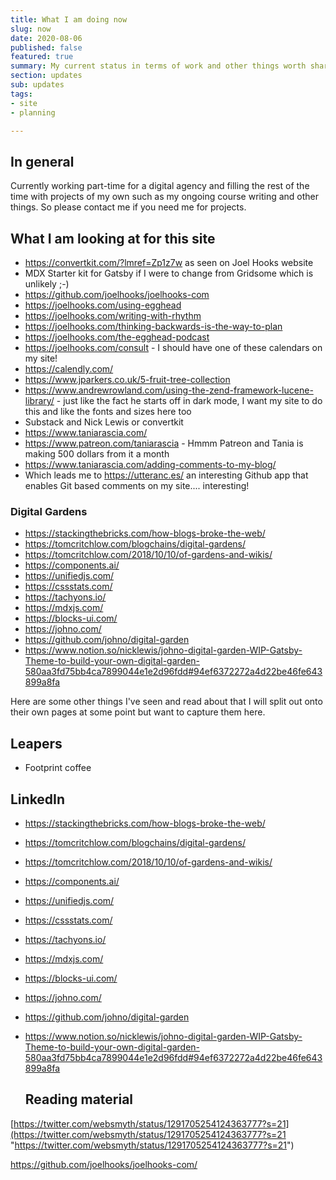 ```yaml
---
title: What I am doing now
slug: now
date: 2020-08-06
published: false
featured: true
summary: My current status in terms of work and other things worth sharing ;-)
section: updates
sub: updates
tags:
- site
- planning

---
```

## In general

Currently working part-time for a digital agency and filling the rest of the time with projects of my own such as my ongoing course writing and other things. So please contact me if you need me for projects.

## What I am looking at for this site

* https://convertkit.com/?lmref=Zp1z7w as seen on Joel Hooks website
* MDX Starter kit for Gatsby if I were to change from Gridsome which is unlikely ;-)
* https://github.com/joelhooks/joelhooks-com
* https://joelhooks.com/using-egghead
* https://joelhooks.com/writing-with-rhythm
* https://joelhooks.com/thinking-backwards-is-the-way-to-plan
* https://joelhooks.com/the-egghead-podcast
* https://joelhooks.com/consult - I should have one of these calendars on my site!
* https://calendly.com/
* https://www.jparkers.co.uk/5-fruit-tree-collection
* https://www.andrewrowland.com/using-the-zend-framework-lucene-library/ - just like the fact he starts off in dark mode, I want my site to do this and like the fonts and sizes here too
* Substack and Nick Lewis or convertkit
* https://www.taniarascia.com/
* https://www.patreon.com/taniarascia - Hmmm Patreon and Tania is making 500 dollars from it a month
* https://www.taniarascia.com/adding-comments-to-my-blog/
* Which leads me to https://utteranc.es/ an interesting Github app that enables Git based comments on my site.... interesting!

### Digital Gardens
- https://stackingthebricks.com/how-blogs-broke-the-web/
- https://tomcritchlow.com/blogchains/digital-gardens/
- https://tomcritchlow.com/2018/10/10/of-gardens-and-wikis/
- https://components.ai/
- https://unifiedjs.com/
- https://cssstats.com/
- https://tachyons.io/
- https://mdxjs.com/
- https://blocks-ui.com/
- https://johno.com/
- https://github.com/johno/digital-garden
- https://www.notion.so/nicklewis/johno-digital-garden-WIP-Gatsby-Theme-to-build-your-own-digital-garden-580aa3fd75bb4ca7899044e1e2d96fdd#94ef6372272a4d22be46fe643899a8fa

Here are some other things I've seen and read about that I will split out onto their own pages at some point but want to capture them here.

## Leapers
- Footprint coffee
## LinkedIn

* https://stackingthebricks.com/how-blogs-broke-the-web/
* https://tomcritchlow.com/blogchains/digital-gardens/
* https://tomcritchlow.com/2018/10/10/of-gardens-and-wikis/
* https://components.ai/
* https://unifiedjs.com/
* https://cssstats.com/
* https://tachyons.io/
* https://mdxjs.com/
* https://blocks-ui.com/
* https://johno.com/
* https://github.com/johno/digital-garden
* https://www.notion.so/nicklewis/johno-digital-garden-WIP-Gatsby-Theme-to-build-your-own-digital-garden-580aa3fd75bb4ca7899044e1e2d96fdd#94ef6372272a4d22be46fe643899a8fa

  ## Reading material

[https://twitter.com/websmyth/status/1291705254124363777?s=21](https://twitter.com/websmyth/status/1291705254124363777?s=21 "https://twitter.com/websmyth/status/1291705254124363777?s=21")

https://github.com/joelhooks/joelhooks-com/
